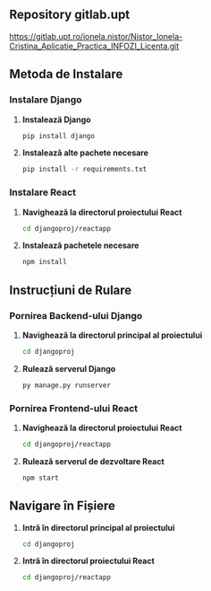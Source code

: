 ## Repository gitlab.upt

https://gitlab.upt.ro/ionela.nistor/Nistor_Ionela-Cristina_Aplicatie_Practica_INFOZI_Licenta.git


## Metoda de Instalare

### Instalare Django

1. **Instalează Django**

    ```bash
    pip install django
    ```

2. **Instalează alte pachete necesare**

    ```bash
    pip install -r requirements.txt
    ```

### Instalare React

1. **Navighează la directorul proiectului React**

    ```bash
    cd djangoproj/reactapp
    ```

2. **Instalează pachetele necesare**

    ```bash
    npm install
    ```

## Instrucțiuni de Rulare

### Pornirea Backend-ului Django

1. **Navighează la directorul principal al proiectului**

    ```bash
    cd djangoproj
    ```

2. **Rulează serverul Django**

    ```bash
    py manage.py runserver
    ```

### Pornirea Frontend-ului React

1. **Navighează la directorul proiectului React**

    ```bash
    cd djangoproj/reactapp
    ```

2. **Rulează serverul de dezvoltare React**

    ```bash
    npm start
    ```

## Navigare în Fișiere

1. **Intră în directorul principal al proiectului**

    ```bash
    cd djangoproj
    ```

2. **Intră în directorul proiectului React**

    ```bash
    cd djangoproj/reactapp
    ```
